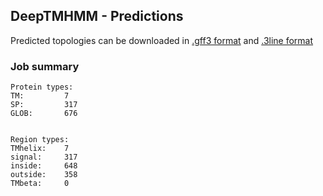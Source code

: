## DeepTMHMM - Predictions
Predicted topologies can be downloaded in [.gff3 format](TMRs.gff3) and [.3line format](predicted_topologies.3line)
### Job summary
```
Protein types:
TM:			7
SP:			317
GLOB:		676


Region types:
TMhelix:	7
signal:		317
inside:		648
outside:	358
TMbeta:		0
```

